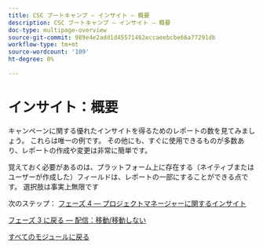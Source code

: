 ```yaml
---
title: CSC ブートキャンプ — インサイト — 概要
description: CSC ブートキャンプ — インサイト — 概要
doc-type: multipage-overview
source-git-commit: 989e4e2add1d45571462eccaeebcbe66a77291db
workflow-type: tm+mt
source-wordcount: '109'
ht-degree: 0%

---
```


# インサイト：概要

キャンペーンに関する優れたインサイトを得るためのレポートの数を見てみましょう。  これらは唯一の例です。  その他にも、すぐに使用できるものが多数あり、レポートの作成や変更は非常に簡単です。

覚えておく必要があるのは、プラットフォーム上に存在する（ネイティブまたはユーザーが作成した）フィールドは、レポートの一部にすることができる点です。  選択肢は事実上無限です

次のステップ： [フェーズ 4 — プロジェクトマネージャーに関するインサイト](./project-manager.md)

[フェーズ 3 に戻る — 配信：移動/移動しない](../delivery/go-nogo.md)

[すべてのモジュールに戻る](../../overview.md)
